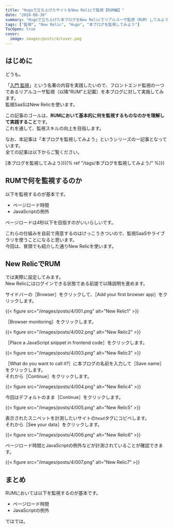 ```yaml
---
title: "Hugoで立ち上げたサイトをNew Relicで監視【RUM編】"
date: "2024-08-30"
summary: "Hugoで立ち上げた本ブログをNew Relicでリアルユーザ監視（RUM）してみようというお話"
tags: ["監視", "New Relic", "Hugo", "本ブログを監視してみよう"]
TocOpen: true
cover:
  image: images/posts/4/cover.png
---
```


## はじめに

どうも。

「[入門 監視](https://www.oreilly.co.jp/books/9784873118642/)」という名著の内容を実践したいので、フロントエンド監視の一つであるリアルユーザ監視（以降"RUM"と記載）を本ブログに対して実施してみます。  
監視SaaSはNew Relicを使います。

この記事のゴールは、**RUMにおいて基本的に何を監視するものなのかを理解して実践すること**です。  
これを通して、監視スキルの向上を目指します。

なお、本記事は「本ブログを監視してみよう」というシリーズの一記事となっています。  
全ての記事は以下からご覧ください。

[本ブログを監視してみよう]({{% ref "/tags/本ブログを監視してみよう/" %}})

## RUMで何を監視するのか

以下を監視するのが基本です。

- ページロード時間
- JavaScriptの例外

ページロードは4秒以下を目指すのがいいらしいです。

これらの仕組みを自前で用意するのはけっこうきついので、監視SaaSやライブラリを使うことになると思います。  
今回は、冒頭でも紹介した通りNew Relicを使います。

## New RelicでRUM

では実際に設定してみます。  
New Relicにはログインできる状態である前提で以降説明を進めます。

サイドバーの［Browser］をクリックして、［Add your first browser app］をクリックします。

{{< figure src="/images/posts/4/001.png" alt="New Relic1" >}}

［Browser monitoring］をクリックします。

{{< figure src="/images/posts/4/002.png" alt="New Relic2" >}}

［Place a JavaScript snippet in frontend code］をクリックします。

{{< figure src="/images/posts/4/003.png" alt="New Relic3" >}}

［What do you want to call it?］に本ブログの名前を入力して［Save name］をクリックします。  
それから［Continue］をクリックします。

{{< figure src="/images/posts/4/004.png" alt="New Relic4" >}}

今回はデフォルトのまま［Continue］をクリックします。

{{< figure src="/images/posts/4/005.png" alt="New Relic5" >}}

表示されたスニペットを計測したいサイトの`head`タグにコピペします。  
それから［See your data］をクリックします。

{{< figure src="/images/posts/4/006.png" alt="New Relic6" >}}

ページロード時間とJavaScriptの例外などが計測されていることが確認できます。

{{< figure src="/images/posts/4/007.png" alt="New Relic7" >}}

## まとめ

RUMにおいては以下を監視するのが基本です。

- ページロード時間
- JavaScriptの例外

ではでは。
